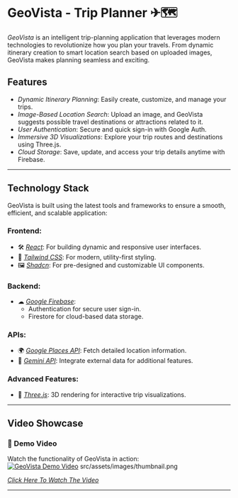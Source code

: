 # GeoVista - Trip Planner ✈🗺

*GeoVista* is an intelligent trip-planning application that leverages modern technologies to revolutionize how you plan your travels. From dynamic itinerary creation to smart location search based on uploaded images, GeoVista makes planning seamless and exciting.

## Features

- *Dynamic Itinerary Planning*: Easily create, customize, and manage your trips.
- *Image-Based Location Search*: Upload an image, and GeoVista suggests possible travel destinations or attractions related to it.
- *User Authentication*: Secure and quick sign-in with Google Auth.
- *Immersive 3D Visualizations*: Explore your trip routes and destinations using Three.js.
- *Cloud Storage*: Save, update, and access your trip details anytime with Firebase.

---

## Technology Stack

GeoVista is built using the latest tools and frameworks to ensure a smooth, efficient, and scalable application:

### Frontend:
- 🛠 *[React](https://reactjs.org/)*: For building dynamic and responsive user interfaces.
- 🎨 *[Tailwind CSS](https://tailwindcss.com/)*: For modern, utility-first styling.
- 🖼 *[Shadcn](https://shadcn.dev/)*: For pre-designed and customizable UI components.

### Backend:
- ☁ *[Google Firebase](https://firebase.google.com/)*: 
  - Authentication for secure user sign-in.
  - Firestore for cloud-based data storage.

### APIs:
- 🌍 *[Google Places API](https://developers.google.com/maps/documentation/places/start)*: Fetch detailed location information.
- 📡 *[Gemini API](https://www.gemini.com/)*: Integrate external data for additional features.

### Advanced Features:
- 🎥 *[Three.js](https://threejs.org/)*: 3D rendering for interactive trip visualizations.

---

## Video Showcase

### 🎥 Demo Video
Watch the functionality of GeoVista in action:  
[![GeoVista Demo Video]()](video-link)
src/assets/images/thumbnail.png

*[Click Here To Watch The Video](https://youtu.be/xkK47dYwpsM)*

---
